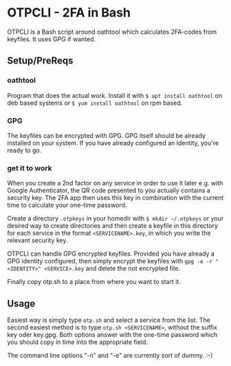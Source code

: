 # OTPCLI - 2FA in Bash

OTPCLI is a Bash script around oathtool which calculates 2FA-codes from keyfiles. It uses GPG if wanted.

## Setup/PreReqs

### oathtool

Program that does the actual work. Install it with ```$ apt install oathtool``` on deb based systems or ```$ yum install oathtool``` on rpm based.

### GPG

The keyfiles can be encrypted with GPG. GPG itself should be already installed on your system. If you have already configured an identity, you're ready to go.

### get it to work

When you create a 2nd factor on any service in order to use it later e.g. with Google Authenticator, the QR code presented to you actually contains a security key. The 2FA app then uses this key in combination with the current time to calculate your one-time password. 

Create a directory ```.otpkeys``` in your homedir with ```$ mkdir ~/.otpkeys``` or your desired way to create directories and then create a keyfile in this directory for each service in the format ```<SERVICENAME>.key```, in which you write the relevant security key.

OTPCLI can handle GPG encrypted keyfiles. Provided you have already a GPG identity configured, then simply encrypt the keyfiles with ```gpg -e -r "<IDENTITY>" <SERVICE>.key``` and delete the not encrypted file.

Finally copy otp.sh to a place from where you want to start it.

## Usage

Easiest way is simply type ```otp.sh``` and select a service from the list. The second easiest method is to type ```otp.sh <SERVICENAME>```, without the suffix key oder key.gpg. Both options answer with the one-time password which you should copy in time into the appropriate field.

The command line options "-n" and "-e" are currently sort of dummy. :-)
